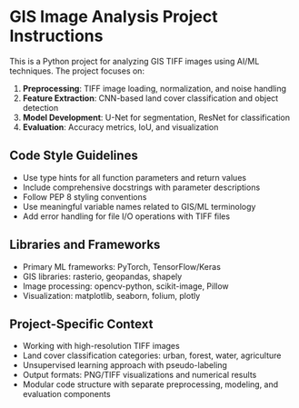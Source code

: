 <!-- Use this file to provide workspace-specific custom instructions to Copilot. For more details, visit https://code.visualstudio.com/docs/copilot/copilot-customization#_use-a-githubcopilotinstructionsmd-file -->

# GIS Image Analysis Project Instructions

This is a Python project for analyzing GIS TIFF images using AI/ML techniques. The project focuses on:

1. **Preprocessing**: TIFF image loading, normalization, and noise handling
2. **Feature Extraction**: CNN-based land cover classification and object detection
3. **Model Development**: U-Net for segmentation, ResNet for classification
4. **Evaluation**: Accuracy metrics, IoU, and visualization

## Code Style Guidelines
- Use type hints for all function parameters and return values
- Include comprehensive docstrings with parameter descriptions
- Follow PEP 8 styling conventions
- Use meaningful variable names related to GIS/ML terminology
- Add error handling for file I/O operations with TIFF files

## Libraries and Frameworks
- Primary ML frameworks: PyTorch, TensorFlow/Keras
- GIS libraries: rasterio, geopandas, shapely
- Image processing: opencv-python, scikit-image, Pillow
- Visualization: matplotlib, seaborn, folium, plotly

## Project-Specific Context
- Working with high-resolution TIFF images
- Land cover classification categories: urban, forest, water, agriculture
- Unsupervised learning approach with pseudo-labeling
- Output formats: PNG/TIFF visualizations and numerical results
- Modular code structure with separate preprocessing, modeling, and evaluation components
